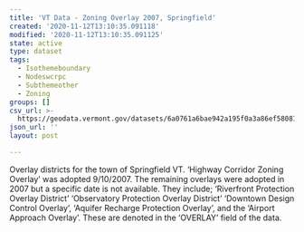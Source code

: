 ```yaml
---
title: 'VT Data - Zoning Overlay 2007, Springfield'
created: '2020-11-12T13:10:35.091118'
modified: '2020-11-12T13:10:35.091125'
state: active
type: dataset
tags:
  - Isothemeboundary
  - Nodeswcrpc
  - Subthemeother
  - Zoning
groups: []
csv_url: >-
  https://geodata.vermont.gov/datasets/6a0761a6bae942a195f0a3a86ef58081_0.csv?outSR=%7B%22latestWkid%22%3A3857%2C%22wkid%22%3A102100%7D
json_url: ''
layout: post

---
```

Overlay districts for the town of Springfield VT. ‘Highway Corridor Zoning Overlay’ was adopted 9/10/2007. The remaining overlays were adopted in 2007 but a specific date is not available. They include; ‘Riverfront Protection Overlay District’ ‘Observatory Protection Overlay District’ ‘Downtown Design Control Overlay’, ‘Aquifer Recharge Protection Overlay’,  and the ‘Airport Approach Overlay’.  These are denoted in the ‘OVERLAY’ field of the data.
